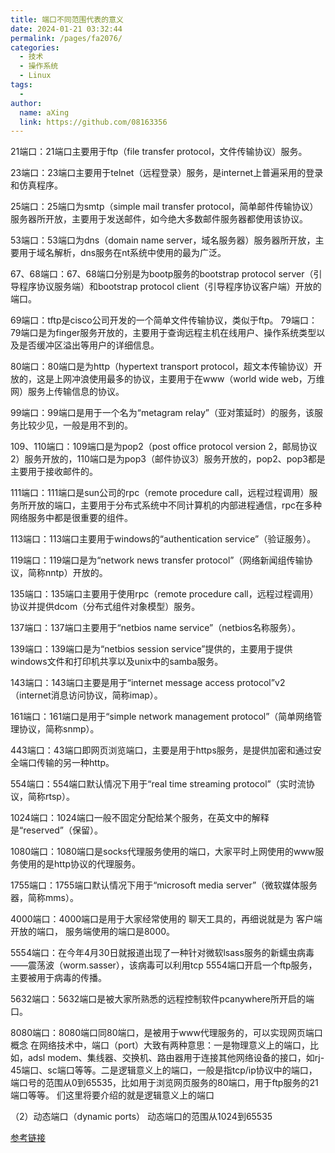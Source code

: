 ```yaml
---
title: 端口不同范围代表的意义
date: 2024-01-21 03:32:44
permalink: /pages/fa2076/
categories:
  - 技术
  - 操作系统
  - Linux
tags:
  - 
author: 
  name: aXing
  link: https://github.com/08163356
---
```

21端口：21端口主要用于ftp（file transfer protocol，文件传输协议）服务。

23端口：23端口主要用于telnet（远程登录）服务，是internet上普遍采用的登录和仿真程序。

25端口：25端口为smtp（simple mail transfer protocol，简单邮件传输协议）服务器所开放，主要用于发送邮件，如今绝大多数邮件服务器都使用该协议。

53端口：53端口为dns（domain name server，域名服务器）服务器所开放，主要用于域名解析，dns服务在nt系统中使用的最为广泛。

67、68端口：67、68端口分别是为bootp服务的bootstrap protocol server（引导程序协议服务端）和bootstrap protocol client（引导程序协议客户端）开放的端口。

69端口：tftp是cisco公司开发的一个简单文件传输协议，类似于ftp。 79端口：79端口是为finger服务开放的，主要用于查询远程主机在线用户、操作系统类型以及是否缓冲区溢出等用户的详细信息。

80端口：80端口是为http（hypertext transport protocol，超文本传输协议）开放的，这是上网冲浪使用最多的协议，主要用于在www（world wide web，万维网）服务上传输信息的协议。

99端口：99端口是用于一个名为“metagram relay”（亚对策延时）的服务，该服务比较少见，一般是用不到的。
<!-- more -->

109、110端口：109端口是为pop2（post office protocol version 2，邮局协议2）服务开放的，110端口是为pop3（邮件协议3）服务开放的，pop2、pop3都是主要用于接收邮件的。

111端口：111端口是sun公司的rpc（remote procedure call，远程过程调用）服务所开放的端口，主要用于分布式系统中不同计算机的内部进程通信，rpc在多种网络服务中都是很重要的组件。

113端口：113端口主要用于windows的“authentication service”（验证服务）。

119端口：119端口是为“network news transfer protocol”（网络新闻组传输协议，简称nntp）开放的。

135端口：135端口主要用于使用rpc（remote procedure call，远程过程调用）协议并提供dcom（分布式组件对象模型）服务。

137端口：137端口主要用于“netbios name service”（netbios名称服务）。

139端口：139端口是为“netbios session service”提供的，主要用于提供windows文件和打印机共享以及unix中的samba服务。

143端口：143端口主要是用于“internet message access protocol”v2（internet消息访问协议，简称imap）。

161端口：161端口是用于“simple network management protocol”（简单网络管理协议，简称snmp）。

443端口：43端口即网页浏览端口，主要是用于https服务，是提供加密和通过安全端口传输的另一种http。

554端口：554端口默认情况下用于“real time streaming protocol”（实时流协议，简称rtsp）。

1024端口：1024端口一般不固定分配给某个服务，在英文中的解释是“reserved”（保留）。

1080端口：1080端口是socks代理服务使用的端口，大家平时上网使用的www服务使用的是http协议的代理服务。

1755端口：1755端口默认情况下用于“microsoft media server”（微软媒体服务器，简称mms）。

4000端口：4000端口是用于大家经常使用的 聊天工具的，再细说就是为 客户端开放的端口， 服务端使用的端口是8000。

5554端口：在今年4月30日就报道出现了一种针对微软lsass服务的新蠕虫病毒——震荡波（worm.sasser），该病毒可以利用tcp 5554端口开启一个ftp服务，主要被用于病毒的传播。

5632端口：5632端口是被大家所熟悉的远程控制软件pcanywhere所开启的端口。

8080端口：8080端口同80端口，是被用于www代理服务的，可以实现网页端口概念 在网络技术中，端口（port）大致有两种意思：一是物理意义上的端口，比如，adsl modem、集线器、交换机、路由器用于连接其他网络设备的接口，如rj-45端口、sc端口等等。二是逻辑意义上的端口，一般是指tcp/ip协议中的端口，端口号的范围从0到65535，比如用于浏览网页服务的80端口，用于ftp服务的21端口等等。 们这里将要介绍的就是逻辑意义上的端口

（2）动态端口（dynamic ports） 动态端口的范围从1024到65535

[参考链接](https://blog.csdn.net/iteye_11738/article/details/82679120)